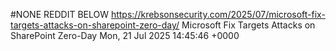 #NONE REDDIT BELOW
https://krebsonsecurity.com/2025/07/microsoft-fix-targets-attacks-on-sharepoint-zero-day/
Microsoft Fix Targets Attacks on SharePoint Zero-Day
Mon, 21 Jul 2025 14:45:46 +0000